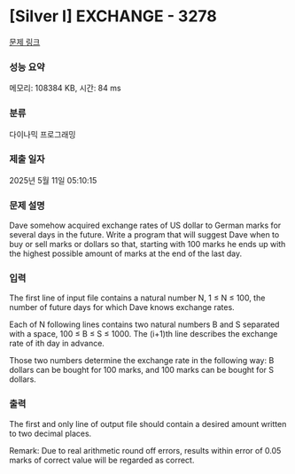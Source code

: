 # [Silver I] EXCHANGE - 3278 

[문제 링크](https://www.acmicpc.net/problem/3278) 

### 성능 요약

메모리: 108384 KB, 시간: 84 ms

### 분류

다이나믹 프로그래밍

### 제출 일자

2025년 5월 11일 05:10:15

### 문제 설명

<p>Dave somehow acquired exchange rates of US dollar to German marks for several days in the future. Write a program that will suggest Dave when to buy or sell marks or dollars so that, starting with 100 marks he ends up with the highest possible amount of marks at the end of the last day.</p>

### 입력 

 <p>The first line of input file contains a natural number N, 1 ≤ N ≤ 100, the number of future days for which Dave knows exchange rates.</p>

<p>Each of N following lines contains two natural numbers B and S separated with a space, 100 ≤ B ≤ S ≤ 1000. The (i+1)th line describes the exchange rate of ith day in advance.</p>

<p>Those two numbers determine the exchange rate in the following way: B dollars can be bought for 100 marks, and 100 marks can be bought for S dollars.</p>

### 출력 

 <p>The first and only line of output file should contain a desired amount written to two decimal places.</p>

<p>Remark: Due to real arithmetic round off errors, results within error of 0.05 marks of correct value will be regarded as correct.</p>

